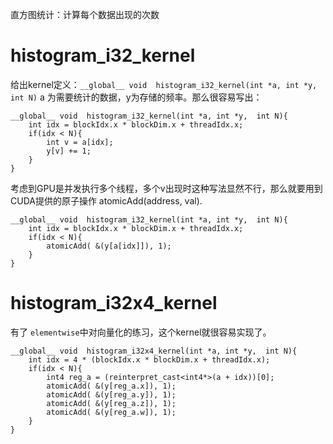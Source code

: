 直方图统计：计算每个数据出现的次数  

# histogram_i32_kernel
给出kernel定义：`__global__ void  histogram_i32_kernel(int *a, int *y,  int N)`
a 为需要统计的数据，y为存储的频率。那么很容易写出：
```
__global__ void  histogram_i32_kernel(int *a, int *y,  int N){
    int idx = blockIdx.x * blockDim.x + threadIdx.x;
    if(idx < N){
        int v = a[idx];
        y[v] += 1;
    }
}
```
考虑到GPU是并发执行多个线程，多个v出现时这种写法显然不行，那么就要用到CUDA提供的原子操作 atomicAdd(address, val).
```
__global__ void  histogram_i32_kernel(int *a, int *y,  int N){
    int idx = blockIdx.x * blockDim.x + threadIdx.x;
    if(idx < N){
        atomicAdd( &(y[a[idx]]), 1);
    }
}
```

# histogram_i32x4_kernel
有了 `elementwise`中对向量化的练习，这个kernel就很容易实现了。
```
__global__ void  histogram_i32x4_kernel(int *a, int *y,  int N){
    int idx = 4 * (blockIdx.x * blockDim.x + threadIdx.x);
    if(idx < N){
        int4 reg_a = (reinterpret_cast<int4*>(a + idx))[0];
        atomicAdd( &(y[reg_a.x]), 1);
        atomicAdd( &(y[reg_a.y]), 1);
        atomicAdd( &(y[reg_a.z]), 1);
        atomicAdd( &(y[reg_a.w]), 1);
    }
}
```